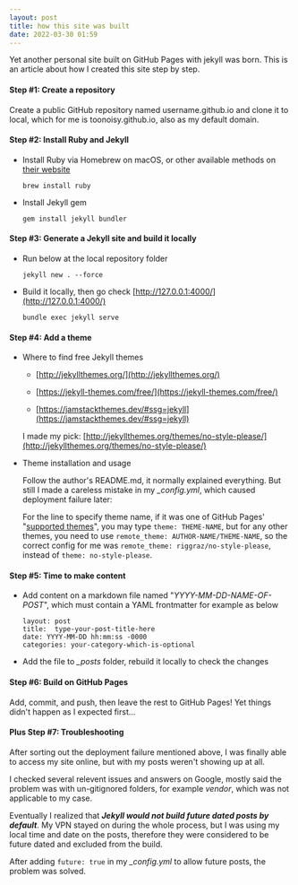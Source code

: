 ```yaml
---
layout: post
title: how this site was built
date: 2022-03-30 01:59
---
```


Yet another personal site built on GitHub Pages with jekyll was born. This is an article about how I created this site step by step.

#### Step #1: Create a repository 

Create a public GitHub repository named username.github.io and clone it to local, which for me is toonoisy.github.io, also as my default domain.

#### Step #2: Install Ruby and Jekyll

- Install Ruby via Homebrew on macOS, or other available methods on [their website](https://www.ruby-lang.org/en/documentation/installation)

  ```shell
  brew install ruby
  ```

- Install Jekyll gem

  ```shell
  gem install jekyll bundler
  ```

#### Step #3: Generate a Jekyll site and build it locally

- Run below at the local repository folder

  ```shell
  jekyll new . --force
  ```

- Build it locally, then go check [http://127.0.0.1:4000/](http://127.0.0.1:4000/)

  ```shell
  bundle exec jekyll serve
  ```

#### Step #4: Add a theme

- Where to find free Jekyll themes

  - [http://jekyllthemes.org/](http://jekyllthemes.org/)

  - [https://jekyll-themes.com/free/](https://jekyll-themes.com/free/)

  - [https://jamstackthemes.dev/#ssg=jekyll](https://jamstackthemes.dev/#ssg=jekyll)

  I made my pick: [http://jekyllthemes.org/themes/no-style-please/](http://jekyllthemes.org/themes/no-style-please/)

- Theme installation and usage

  Follow the author's README.md, it normally explained everything. But still I made a careless mistake in my *_config.yml*, which caused deployment failure later: 

  For the line to specify theme name, if it was one of GitHub Pages' "[supported themes](https://pages.GitHub.com/themes/)", you may type `theme: THEME-NAME`, but for any other themes, you need to use `remote_theme: AUTHOR-NAME/THEME-NAME`, so the correct config for me was `remote_theme: riggraz/no-style-please`, instead of `theme: no-style-please`.

#### Step #5: Time to make content

- Add content on a markdown file named "*YYYY-MM-DD-NAME-OF-POST*", which must contain a YAML frontmatter for example as below

  ```
  layout: post
  title:  type-your-post-title-here
  date: YYYY-MM-DD hh:mm:ss -0000
  categories: your-category-which-is-optional	
  ```

- Add the file to *_posts* folder, rebuild it locally to check the changes

#### Step #6: Build on GitHub Pages

Add, commit, and push, then leave the rest to GitHub Pages! Yet things didn't happen as I expected first...

#### Plus Step #7: Troubleshooting

After sorting out the deployment failure mentioned above, I was finally able to access my site online, but with my posts weren't showing up at all.

I checked several relevent issues and answers on Google, mostly said the problem was with un-gitignored folders, for example *vendor*, which was not applicable to my case.

Eventually I realized that ***Jekyll would not build future dated posts by default***. My VPN stayed on during the whole process, but I was using my local time and date on the posts, therefore they were considered to be future dated and excluded from the build.

After adding `future: true` in my *_config.yml* to allow future posts, the problem was solved.

